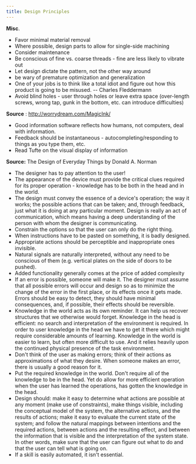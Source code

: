 ```yaml
---
title: Design Principles
---
```


**Misc**.

- Favor minimal material removal
- Where possible, design parts to allow for single-side machining
- Consider maintenance
- Be conscious of fine vs. coarse threads - fine are less likely to vibrate out
- Let design dictate the pattern, not the other way around
- be wary of premature optimization and generalization
- One of your jobs is to think like a total idiot and figure out how this product is going to be misused. -- Charles Fleddermann
- Avoid blind holes - user through holes or leave extra space (over-length screws, wrong tap, gunk in the bottom, etc. can introduce difficulties)

**Source** : http://worrydream.com/MagicInk/

- Good information software reflects how humans, not computers, deal with information.
- Feedback should be instantaneous - autocompleting/responding to things as you type them, etc.
- Read Tufte on the visual display of information

**Source:** The Design of Everyday Things by Donald A. Norman

- The designer has to pay attention to the user!
- The appearance of the device must provide the critical clues required for its proper operation - knowledge has to be both in the head and in the world.
- The design must convey the essence of a device's operation; the way it works; the possible actions that can be taken; and, through feedback, just what it is doing at any particular moment. Design is really an act of communication, which means having a deep understanding of the person with whom the designer is communicating.
- Constrain the options so that the user can only do the right thing.
- When instructions have to be pasted on something, it is badly designed.
- Appropriate actions should be perceptible and inappropriate ones invisible.
- Natural signals are naturally interpreted, without any need to be conscious of them (e.g. vertical plates on the side of doors to be pushed).
- Added functionality generally comes at the price of added complexity
- If an error is possible, someone will make it. The designer must assume that all possible errors will occur and design so as to minimize the change of the error in the first place, or its effects once it gets made. Errors should be easy to detect, they should have minimal consequences, and, if possible, their effects should be reversible.
- Knowledge in the world acts as its own reminder. It can help us recover structures that we otherwise would forget. Knowledge in the head is efficient: no search and interpretation of the environment is required. In order to user knowledge in the head we have to get it there which might require considerable amounts of learning. Knowledge in the world is easier to learn, but often more difficult to use. And it relies heavily upon the continued physical presence of the task environment.
- Don't think of the user as making errors; think of their actions as approximations of what they desire. When someone makes an error, there is usually a good reason for it.
- Put the required knowledge in the world. Don't require all of the knowledge to be in the head. Yet do allow for more efficient operation when the user has learned the operations, has gotten the knowledge in the head.
- Design should: make it easy to determine what actions are possible at any moment (make use of constraints), make things visible, including the conceptual model of the system, the alternative actions, and the results of actions; make it easy to evaluate the current state of the system; and follow the natural mappings between intentions and the required actions, between actions and the resulting effect, and between the information that is visible and the interpretation of the system state. In other words, make sure that the user can figure out what to do and that the user can tell what is going on.
- If a skill is easily automated, it isn't essential.
